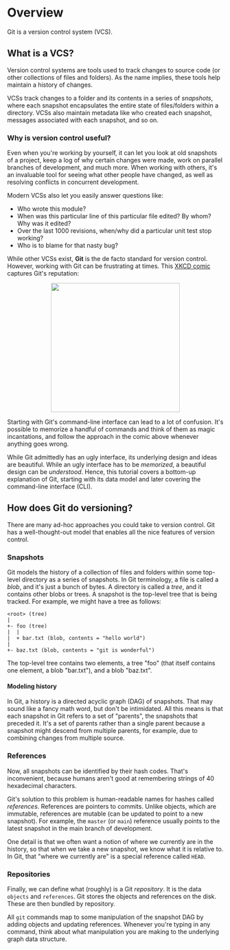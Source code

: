 # Overview

Git is a version control system (VCS).

## What is a VCS?

Version control systems are tools used to track changes to source code
(or other collections of files and folders). As the name implies, these tools
help maintain a history of changes.

VCSs track changes to a folder and its contents in a series of _snapshots_, where
each snapshot encapsulates the entire state of files/folders within a directory. 
VCSs also maintain metadata like who created each snapshot, messages associated 
with each snapshot, and so on.

### Why is version control useful? 

Even when you're working by yourself, it can let you look at old snapshots of 
a project, keep a log of why certain changes were made, work on parallel branches
of development, and much more. When working with others, it's an invaluable tool
for seeing what other people have changed, as well as resolving conflicts in 
concurrent development.

Modern VCSs also let you easily answer questions like:

- Who wrote this module?
- When was this particular line of this particular file edited? By whom? Why
  was it edited?
- Over the last 1000 revisions, when/why did a particular unit test stop
working?
- Who is to blame for that nasty bug?

While other VCSs exist, **Git** is the de facto standard for version control.
However, working with Git can be frustrating at times.
This [XKCD comic](https://xkcd.com/1597/) captures Git's reputation:

<div style="text-align: center;">
<img src="https://imgs.xkcd.com/comics/git.png" width="300px">
</div>

Starting with Git's command-line interface can lead to a lot of confusion.
It's possible to memorize a handful of commands and think of them as magic
incantations, and follow the approach in the comic above whenever anything goes
wrong.

While Git admittedly has an ugly interface, its underlying design and ideas are
beautiful. While an ugly interface has to be _memorized_, a beautiful design
can be _understood_. Hence, this tutorial covers a bottom-up explanation of Git, 
starting with its data model and later covering the command-line interface (CLI).

## How does Git do versioning?

There are many ad-hoc approaches you could take to version control. Git has a
well-thought-out model that enables all the nice features of version control.

### Snapshots

Git models the history of a collection of files and folders within some
top-level directory as a series of snapshots. In Git terminology, a file is
called a _blob_, and it's just a bunch of bytes. A directory is called a
_tree_, and it contains other blobs or trees. A snapshot is the top-level 
tree that is being tracked. For example, we might have a tree as follows:

```
<root> (tree)
|
+- foo (tree)
|  |
|  + bar.txt (blob, contents = "hello world")
|
+- baz.txt (blob, contents = "git is wonderful")
```

The top-level tree contains two elements, a tree "foo" (that itself contains
one element, a blob "bar.txt"), and a blob "baz.txt".

#### Modeling history

In Git, a history is a directed acyclic graph (DAG) of snapshots. That may
sound like a fancy math word, but don't be intimidated. All this means is that
each snapshot in Git refers to a set of "parents", the snapshots that preceded
it. It's a set of parents rather than a single parent because a snapshot might
descend from multiple parents, for example, due to combining changes from 
multiple source.

### References

Now, all snapshots can be identified by their hash codes. That's inconvenient,
because humans aren't good at remembering strings of 40 hexadecimal characters.

Git's solution to this problem is human-readable names for hashes called 
_references_. References are pointers to commits. Unlike objects, which are
immutable, references are mutable (can be updated to point to a new snapshot).
For example, the `master` (or `main`) reference usually points to the latest 
snapshot in the main branch of development.

One detail is that we often want a notion of where we currently are in the 
history, so that when we take a new snapshot, we know what it is relative to. 
In Git, that "where we currently are" is a special reference called `HEAD`.

### Repositories

Finally, we can define what (roughly) is a Git _repository_. It is the data
`objects` and `references`. Git stores the objects and references on the disk.
These are then bundled by repository.

All `git` commands map to some manipulation of the snapshot DAG by adding 
objects and updating references. Whenever you're typing in any command, think 
about what manipulation you are making to the underlying graph data structure.
